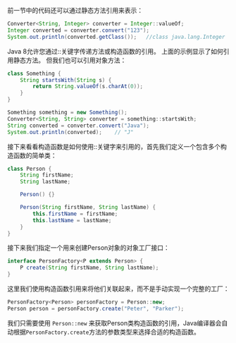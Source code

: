 前一节中的代码还可以通过静态方法引用来表示：

```java
Converter<String, Integer> converter = Integer::valueOf;
Integer converted = converter.convert("123");
System.out.println(converted.getClass());   //class java.lang.Integer
```
Java 8允许您通过::关键字传递方法或构造函数的引用。 上面的示例显示了如何引用静态方法。 但我们也可以引用对象方法：
```java
class Something {
    String startsWith(String s) {
        return String.valueOf(s.charAt(0));
    }
}
```
```java
Something something = new Something();
Converter<String, String> converter = something::startsWith;
String converted = converter.convert("Java");
System.out.println(converted);    // "J"
```
接下来看看构造函数是如何使用::关键字来引用的，首先我们定义一个包含多个构造函数的简单类：
```java
class Person {
    String firstName;
    String lastName;

    Person() {}

    Person(String firstName, String lastName) {
        this.firstName = firstName;
        this.lastName = lastName;
    }
}
```
接下来我们指定一个用来创建Person对象的对象工厂接口：
```java
interface PersonFactory<P extends Person> {
    P create(String firstName, String lastName);
}
```
这里我们使用构造函数引用来将他们关联起来，而不是手动实现一个完整的工厂：
```java
PersonFactory<Person> personFactory = Person::new;
Person person = personFactory.create("Peter", "Parker");
```
我们只需要使用 `Person::new` 来获取Person类构造函数的引用，Java编译器会自动根据`PersonFactory.create`方法的参数类型来选择合适的构造函数。